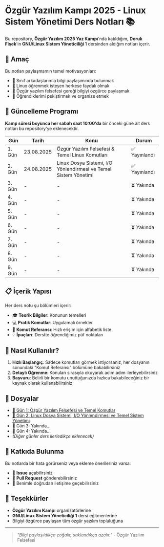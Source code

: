 # Özgür Yazılım Kampı 2025 - Linux Sistem Yönetimi Ders Notları 📚

Bu repository, **Özgür Yazılım 2025 Yaz Kampı**'nda katıldığım, **Doruk Fişek**'in **GNU/Linux Sistem Yöneticiliği 1** dersinden aldığım notları içerir.

## 🎯 Amaç

Bu notları paylaşmamın temel motivasyonları:
- 📖 Sınıf arkadaşlarımla bilgi paylaşımında bulunmak
- 🌱 Linux öğrenmek isteyen herkese faydalı olmak
- 🤝 Özgür yazılım felsefesi gereği bilgiyi özgürce paylaşmak
- 📝 Öğrendiklerimi pekiştirmek ve organize etmek

## 📅 Güncelleme Programı

**Kamp süresi boyunca her sabah saat 10:00'da** bir önceki güne ait ders notları bu repository'ye eklenecektir.

| Gün | Tarih | Konu | Durum |
|-----|-------|------|-------|
| 1. Gün | 23.08.2025 | Özgür Yazılım Felsefesi & Temel Linux Komutları | ✅ Yayınlandı |
| 2. Gün | 24.08.2025 | Linux Dosya Sistemi, I/O Yönlendirmesi ve Temel Sistem Yönetimi | ✅ Yayınlandı  |
| 3. Gün | - | - | ⏳ Yakında |
| 4. Gün | - | - | ⏳ Yakında |
| 5. Gün | - | - | ⏳ Yakında |
| 6. Gün | - | - | ⏳ Yakında |
| 7. Gün | - | - | ⏳ Yakında |
| 8. Gün | - | - | ⏳ Yakında |
| 9. Gün | - | - | ⏳ Yakında |

## 📋 İçerik Yapısı

Her ders notu şu bölümleri içerir:
- 🎓 **Teorik Bilgiler**: Konunun temelleri
- 💻 **Pratik Komutlar**: Uygulamalı örnekler
- 📖 **Komut Referansı**: Hızlı erişim için alfabetik liste
- 💡 **İpuçları**: Derstte öğrendiğimiz püf noktaları

## 🚀 Nasıl Kullanılır?

1. **Hızlı Başlangıç**: Sadece komutları görmek istiyorsanız, her dosyanın sonundaki "Komut Referansı" bölümüne bakabilirsiniz
2. **Detaylı Öğrenme**: Konuları sırasıyla okuyarak adım adım ilerleyebilirsiniz
3. **Başvuru**: Belirli bir komutu unuttuğunızda hızlıca bakabileceğiniz bir kaynak olarak kullanabilirsiniz

## 🔗 Dosyalar

- [📂 Gün 1: Özgür Yazılım Felsefesi ve Temel Komutlar](./Özgür%20Yazılım%20Kampı:%20Linux%20Sistem%20Yönetimi%201%20(1.%20Gün%20Notları%20ve%20Özgür%20Yazılım%20Felsefesi).md)
- [📂 Gün 2: Linux Dosya Sistemi, I/O Yönlendirmesi ve Temel Sistem Yönetimi](./Özgür%20Yazılım%20Kampı:%20Linux%20Sistem%20Yönetimi%201%20(2.Gün%20Notları).md)
- 📂 Gün 3: Yakında...
- 📂 Gün 4: Yakında...
- *(Diğer günler ders ilerledikçe eklenecek)*

## 🤝 Katkıda Bulunma

Bu notlarda bir hata görürseniz veya ekleme önerileriniz varsa:
- 🐛 **Issue** açabilirsiniz
- 🔧 **Pull Request** gönderebilirsiniz
- 📧 Benimle doğrudan iletişime geçebilirsiniz

## 🙏 Teşekkürler

- **Özgür Yazılım Kampı** organizatörlerine
- **GNU/Linux Sistem Yöneticiliği 1** dersi eğitmenlerine
- Bilgiyi özgürce paylaşan tüm özgür yazılım topluluğuna

---

> *"Bilgi paylaşıldıkça çoğalır, saklandıkça azalır."* - Özgür Yazılım Felsefesi
